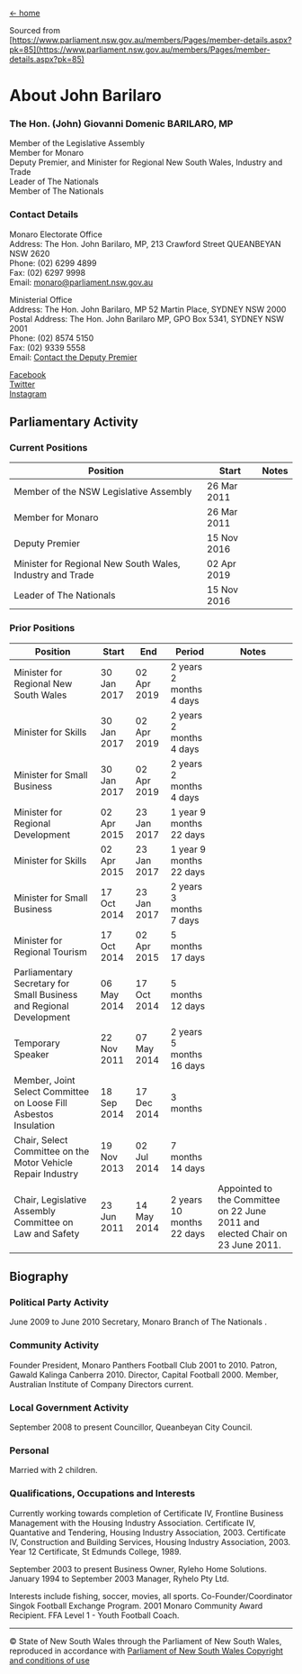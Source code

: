 [← home](https://porkbarilaro.info)  

Sourced from [https://www.parliament.nsw.gov.au/members/Pages/member-details.aspx?pk=85](https://www.parliament.nsw.gov.au/members/Pages/member-details.aspx?pk=85)

# About John Barilaro

### The Hon. (John) Giovanni Domenic BARILARO, MP  

Member of the Legislative Assembly  
Member for Monaro  
Deputy Premier, and Minister for Regional New South Wales, Industry and Trade  
Leader of The Nationals  
Member of The Nationals  

### Contact Details
Monaro Electorate Office  
Address: The Hon. John Barilaro, MP, 213 Crawford Street QUEANBEYAN NSW 2620  
Phone: (02) 6299 4899  
Fax: (02) 6297 9998  
Email: monaro@parliament.nsw.gov.au  

Ministerial Office  
Address: The Hon. John Barilaro, MP 52 Martin Place, SYDNEY NSW 2000  
Postal Address: The Hon. John Barilaro MP, GPO Box 5341, SYDNEY NSW 2001  
Phone: (02) 8574 5150  
Fax: (02) 9339 5558  
Email: [Contact the Deputy Premier](https://www.nsw.gov.au/your-government/ministers/deputy-premier-minister-for-regional-new-south-wales-industry-and-trade/)  

[Facebook](https://www.facebook.com/JohnBarilaroMP/)  
[Twitter](https://twitter.com/johnbarilaromp)  
[Instagram](https://www.instagram.com/johnbarilaro/)  

## Parliamentary Activity
### Current Positions

| Position                                                  | Start       | Notes |
|-----------------------------------------------------------|-------------|-------|
| Member of the NSW Legislative Assembly                    | 26 Mar 2011 |       |
| Member for Monaro                                         | 26 Mar 2011 |       |
| Deputy Premier                                            | 15 Nov 2016 |       |
| Minister for Regional New South Wales, Industry and Trade | 02 Apr 2019 |       |
| Leader of The Nationals                                   | 15 Nov 2016 |       |

### Prior Positions

| Position                                                            | Start       | End         | Period                     | Notes                                                                         |
|---------------------------------------------------------------------|-------------|-------------|----------------------------|-------------------------------------------------------------------------------|
| Minister for Regional New South Wales                               | 30 Jan 2017 | 02 Apr 2019 | 2 years 2 months 4 days    |                                                                               |
| Minister for Skills                                                 | 30 Jan 2017 | 02 Apr 2019 | 2 years 2 months 4 days    |                                                                               |
| Minister for Small Business                                         | 30 Jan 2017 | 02 Apr 2019 | 2 years 2 months 4 days    |                                                                               |
| Minister for Regional Development                                   | 02 Apr 2015 | 23 Jan 2017 | 1 year 9 months 22 days    |                                                                               |
| Minister for Skills                                                 | 02 Apr 2015 | 23 Jan 2017 | 1 year 9 months 22 days    |                                                                               |
| Minister for Small Business                                         | 17 Oct 2014 | 23 Jan 2017 | 2 years 3 months 7 days    |                                                                               |
| Minister for Regional Tourism                                       | 17 Oct 2014 | 02 Apr 2015 | 5 months 17 days           |                                                                               |
| Parliamentary Secretary for Small Business and Regional Development | 06 May 2014 | 17 Oct 2014 | 5 months 12 days           |                                                                               |
| Temporary Speaker                                                   | 22 Nov 2011 | 07 May 2014 | 2 years 5 months 16 days   |                                                                               |
| Member, Joint Select Committee on Loose Fill Asbestos Insulation    | 18 Sep 2014 | 17 Dec 2014 | 3 months                   |                                                                               |
| Chair, Select Committee on the Motor Vehicle Repair Industry        | 19 Nov 2013 | 02 Jul 2014 | 7 months 14 days           |                                                                               |
| Chair, Legislative Assembly Committee on Law and Safety             | 23 Jun 2011 | 14 May 2014 | 2 years 10 months 22 days  | Appointed to the Committee on 22 June 2011 and elected Chair on 23 June 2011. |

## Biography
### Political Party Activity

June 2009 to June 2010 Secretary, Monaro Branch of The Nationals .

### Community Activity

Founder President, Monaro Panthers Football Club 2001 to 2010. Patron, Gawald Kalinga Canberra 2010. Director, Capital Football 2000. Member, Australian Institute of Company Directors current.

### Local Government Activity

September 2008 to present Councillor, Queanbeyan City Council.

### Personal

Married with 2 children.

### Qualifications, Occupations and Interests

Currently working towards completion of Certificate IV, Frontline Business Management with the Housing Industry Association. Certificate IV, Quantative and Tendering, Housing Industry Association, 2003. Certificate IV, Construction and Building Services, Housing Industry Association, 2003. Year 12 Certificate, St Edmunds College, 1989.

September 2003 to present Business Owner, Ryleho Home Solutions. January 1994 to September 2003 Manager, Ryhelo Pty Ltd.

Interests include fishing, soccer, movies, all sports. Co-Founder/Coordinator Singok Football Exchange Program. 2001 Monaro Community Award Recipient. FFA Level 1 - Youth Football Coach.

--- 

© State of New South Wales through the Parliament of New South Wales, reproduced in accordance with [Parliament of New South Wales Copyright and conditions of use](https://www.parliament.nsw.gov.au/pages/Copyright--Conditions-of-Use.aspx)
